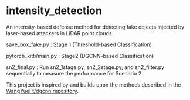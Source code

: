 # intensity_detection

An intensity-based defense method for detecting fake objects injected by laser-based attackers in LiDAR point clouds.

save_box_fake.py : Stage 1 (Threshold-based Classification)

pytorch_kitti/main.py : Stage2 (DGCNN-based Classification)

sn2_final.py : Run sn2_1stage.py, sn2_2stage.py, and sn2_filter.py sequentially to measure the performance for Scenario 2 

This project is inspired by and builds upon the methods described in the [WangYueFt/dgcnn repository](https://github.com/WangYueFt/dgcnn).

